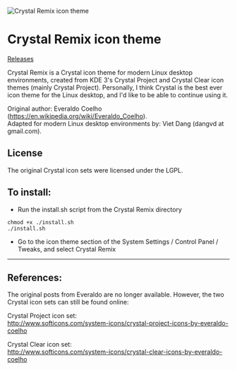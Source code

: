 ![Crystal Remix icon theme](https://github.com/dangvd/crystal-remix-icon-theme/raw/main/crystal-remix-icon-theme.jpg)

# Crystal Remix icon theme

[Releases](https://github.com/dangvd/crystal-remix-icon-theme/releases)

Crystal Remix is a Crystal icon theme for modern Linux desktop environments, created from KDE 3's Crystal Project and Crystal Clear icon themes (mainly Crystal Project). Personally, I think Crystal is the best ever icon theme for the Linux desktop, and I'd like to be able to continue using it.

Original author: Everaldo Coelho (https://en.wikipedia.org/wiki/Everaldo_Coelho).  
Adapted for modern Linux desktop environments by: Viet Dang (dangvd at gmail.com).

## License

The original Crystal icon sets were licensed under the LGPL.

## To install:
* Run the install.sh script from the Crystal Remix directory
```
chmod +x ./install.sh
./install.sh
```
* Go to the icon theme section of the System Settings / Control Panel / Tweaks, and select Crystal Remix

---

## References:

The original posts from Everaldo are no longer available. However, the two Crystal icon sets can still be found online:

Crystal Project icon set:  
http://www.softicons.com/system-icons/crystal-project-icons-by-everaldo-coelho

Crystal Clear icon set:  
http://www.softicons.com/system-icons/crystal-clear-icons-by-everaldo-coelho
